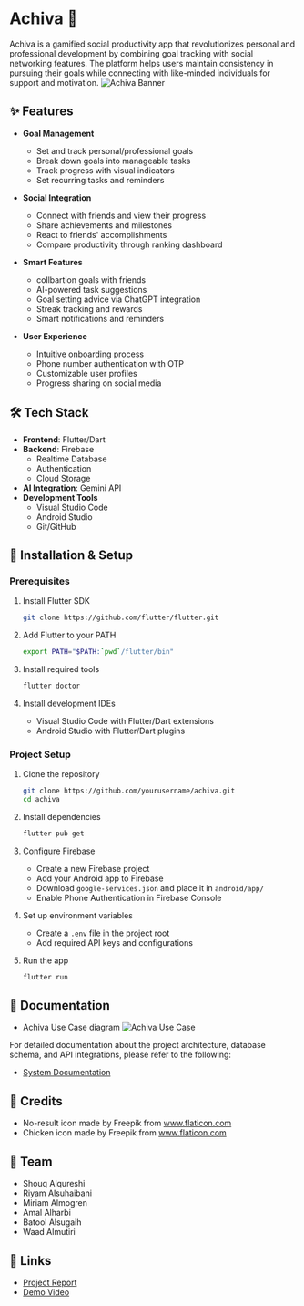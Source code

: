# Achiva 🚀

Achiva is a gamified social productivity app that revolutionizes personal and professional development by combining goal tracking with social networking features. The platform helps users maintain consistency in pursuing their goals while connecting with like-minded individuals for support and motivation.
![Achiva Banner](https://raw.githubusercontent.com/ShouqAlqureshi/achiva/main/Achiva%20banner.png)

## ✨ Features

- **Goal Management**
  - Set and track personal/professional goals
  - Break down goals into manageable tasks
  - Track progress with visual indicators
  - Set recurring tasks and reminders

- **Social Integration**
  - Connect with friends and view their progress
  - Share achievements and milestones
  - React to friends' accomplishments
  - Compare productivity through ranking dashboard

- **Smart Features**
  - collbartion goals with friends 
  - AI-powered task suggestions
  - Goal setting advice via ChatGPT integration
  - Streak tracking and rewards
  - Smart notifications and reminders

- **User Experience**
  - Intuitive onboarding process
  - Phone number authentication with OTP
  - Customizable user profiles
  - Progress sharing on social media

## 🛠 Tech Stack

- **Frontend**: Flutter/Dart
- **Backend**: Firebase
  - Realtime Database
  - Authentication
  - Cloud Storage
- **AI Integration**: Gemini API
- **Development Tools**
  - Visual Studio Code
  - Android Studio
  - Git/GitHub

## 📱 Installation & Setup

### Prerequisites

1. Install Flutter SDK
   ```bash
   git clone https://github.com/flutter/flutter.git
   ```

2. Add Flutter to your PATH
   ```bash
   export PATH="$PATH:`pwd`/flutter/bin"
   ```

3. Install required tools
   ```bash
   flutter doctor
   ```

4. Install development IDEs
   - Visual Studio Code with Flutter/Dart extensions
   - Android Studio with Flutter/Dart plugins

### Project Setup

1. Clone the repository
   ```bash
   git clone https://github.com/yourusername/achiva.git
   cd achiva
   ```

2. Install dependencies
   ```bash
   flutter pub get
   ```

3. Configure Firebase
   - Create a new Firebase project
   - Add your Android app to Firebase
   - Download `google-services.json` and place it in `android/app/`
   - Enable Phone Authentication in Firebase Console

4. Set up environment variables
   - Create a `.env` file in the project root
   - Add required API keys and configurations

5. Run the app
   ```bash
   flutter run
   ```

## 📄 Documentation
- Achiva Use Case diagram
![Achiva Use Case](https://raw.githubusercontent.com/ShouqAlqureshi/achiva/main/achiva%20usecase.drawio.png)

For detailed documentation about the project architecture, database schema, and API integrations, please refer to the following:

- [System Documentation](https://github.com/ShouqAlqureshi/achiva/blob/main/Achiva%20Documentation%20.pdf)


## 📝 Credits

- No-result icon made by Freepik from www.flaticon.com
- Chicken icon made by Freepik from www.flaticon.com


## 🌟 Team
- Shouq Alqureshi 
- Riyam Alsuhaibani
- Miriam Almogren
- Amal Alharbi
- Batool Alsugaih
- Waad Almutiri

## 🔗 Links

- [Project Report](docs/final-report.pdf)
- [Demo Video](https://youtube.com/...)
